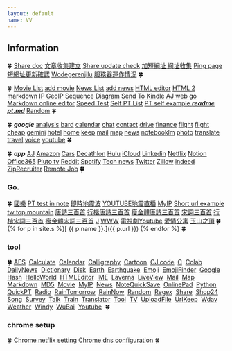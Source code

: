 ```yaml
---
layout: default
name: VV
---
```

## Information

🍀
[Share doc](https://go.jwint.net/doclist)
[文章收集建立](https://go.jwint.net/A-doc-create)
[Share update check](https://go.jwint.net/share-update-check)
[加短網址 網址收集](https://go.jwint.net/url)
[Ping page](https://go.jwint.net/pingpage)
[短網址更新確認](https://go.jwint.net/dwzgxqr)
[Wodegerenjilu](https://go.jwint.net/wodegerenjilu)
[服務器運作情況](https://go.jwint.net/srvoperstatus)
🍀

🍀
[Movie List](https://d.jwint.net/movie%20list)
[add movie](https://go.jwint.net/zzz240408144224)
[News List](https://d.jwint.net/NewsList)
[add news](https://go.jwint.net/zzz240430141619)
[HTML editor](https://go.jwint.net/webedit)
[HTML 2 markdown](https://go.jwint.net/htmlToMarkdown)
[IP](https://go.jwint.net/ip)
[GeoIP](https://go.jwint.net/geoip)
[Sequence Diagram](https://seq.jwint.net/)
[Send To Kindle](https://go.jwint.net/sendtokindle)
[AJ web go](https://go.jwint.net/ajwebinfo)
[Markdown online editor](https://go.jwint.net/copyHtmlToMarkdown)
[Speed Test](https://go.jwint.net/speedtest)
[Self PT List](https://go.jwint.net/pt)
[PT self example ***readme pt.md***](https://go.jwint.net/zzz240509155818)
[Random](https://go.jwint.net/ran)
🍀

🍀
***google***
[analysis](https://analytics.google.com/)
[bard](https://bard.google.com/)
[calendar](https://calendar.google.com/)
[chat](https://mail.google.com/chat/)
[contact](https://contacts.google.com/)
[drive](https://drive.google.com/)
[finance](https://www.google.com/finance/portfolio/watchlist)
[flight](https://www.google.com/travel/flights)
[flight cheap](https://www.google.com/travel/explore)
[gemini](https://gemini.google.com/app)
[hotel](https://www.google.com/travel/search)
[home](https://home.google.com/)
[keep](https://keep.google.com/)
[mail](https://mail.google.com/)
[map](https://www.google.com.tw/maps/)
[news](https://news.google.com/home?hl=en-US&gl=US&ceid=US:en)
[notebooklm](https://notebooklm.google.com/)
[photo](https://photos.google.com/)
[translate](https://go.jwint.net/translate)
[travel](https://www.google.com/travel/)
[voice](https://voice.google.com/)
[youtube](https://www.youtube.com/)
🍀


🍀
***app***
[AJ](https://go.jwint.net/aj)
[Amazon](https://www.amazon.com/)
[Cars](https://www.cars.com/)
[Decathlon](https://www.decathlon.com/)
[Hulu](https://www.hulu.com/content?tab=tv)
[iCloud](https://www.icloud.com/)
[Linkedin](https://www.linkedin.com/feed/)
[Netflix](https://www.netflix.com/)
[Notion](https://www.notion.so/)
[Office365](https://www.microsoft365.com/)
[Pluto tv](https://pluto.tv/en/live-tv/5268abcd0ce20a8472000114)
[Reddit](https://www.reddit.com/)
[Spotify](https://open.spotify.com/)
[Tech news](https://technews.tw/)
[Twitter](https://twitter.com/)
[Zillow](https://www.zillow.com/)
[indeed](https://v.jwint.net/s/zzz240514100647.html)
[ZipRecruiter](https://v.jwint.net/s/zzz240514100727.html)
[Remote Job](https://v.jwint.net/s/zzz240514100810.html)
🍀 


### Go.

🍀
[國樂](https://v.jwint.net/s/zzz240413183334)
[PT test in note](https://go.jwint.net/zzz240509155818)
[即時地震波](https://palert.earth.sinica.edu.tw/realtime)
[YOUTUBE地震直播](https://goo.gl/mcGmDE)
[MyIP](https://go.jwint.net/myip)
[Short url example tw top mountain](https://short.jwint.net/oyF29)
[唐詩三百首](https://s.jwint.net/doc/唐詩三百首)
[行楷唐詩三百首](https://s.jwint.net/doc/唐詩三百首.pdf)
[瘦金體唐詩三百首](https://s.jwint.net/doc/唐詩三百首_瘦金體.pdf)
[宋詞三百首](https://s.jwint.net/doc/宋詞三百首)
[行楷宋詞三百首](https://s.jwint.net/doc/宋詞三百首.pdf)
[瘦金體宋詞三百首](https://s.jwint.net/doc/宋詞三百首_瘦金體.pdf)
[J](https://j.jwint.net/)
[WWW](https://www.jwint.net/)
[電視劇Youtube](https://go.jwint.net/zzz240406230429)
[愛情公寓](https://go.jwint.net/iLOVE)
[玉山之頂](https://www.google.com.tw/maps/@23.4699967,120.957445,3a,75y,90t/data=!3m8!1e1!3m6!1sAF1QipPw4pGsmPLHx48PLzTIudX0PmDEW1wFJ6MTTk6w!2e10!3e11!6shttps:%2F%2Flh5.googleusercontent.com%2Fp%2FAF1QipPw4pGsmPLHx48PLzTIudX0PmDEW1wFJ6MTTk6w%3Dw203-h100-k-no-pi0-ya261.18533-ro0-fo100!7i8192!8i4096?hl=zh-TW&entry=ttu)
🍀
{% for p in site.s %}[ {{ p.name }}.]({{ p.url }}) {% endfor %}
🍀

### tool

🍀
[AES](https://aes.jwint.net/) 
[Calculate](https://cal.jwint.net/) 
[Calendar](https://calendar.jwint.net/) 
[Calligraphy](https://calligraphylist.jwint.net/) 
[Cartoon](https://carton.jwint.net/) 
[CJ code](https://cj.jwint.net/) 
[C](https://conline.jwint.net/) 
[Colab](https://colab.jwint.net/) 
[DailyNews](https://ppp.jwint.net/todaynews) 
[Dictionary](https://dic.jwint.net/) 
[Disk](https://disk.jwint.net/) 
[Earth](https://earth.jwint.net/) 
[Earthquake](https://earthquake.jwint.net/) 
[Emoji](https://emoji.jwint.net/) 
[EmojiFinder](https://emojifinder.jwint.net/) 
[Google](https://google.jwint.net/) 
[Hash](https://hash.jwint.net/) 
[HelloWorld](https://owl.jwint.net/HelloWorld) 
[HTMLEditor](https://html.jwint.net/) 
[IME](https://ime.jwint.net/) 
[Laverna](https://laverna.jwint.net/) 
[LiveView](https://liveview.jwint.net/) 
[Mail](https://mail.jwint.net/) 
[Map](https://map.jwint.net/) 
[Markdown](https://md.jwint.net/) 
[MD5](https://md5.jwint.net/) 
[Movie](https://movie.jwint.net/) 
[MyIP](https://myip.jwint.net/) 
[News](https://news.jwint.net/) 
[NoteQuickSave](https://n.jwint.net/) 
[OnlinePad](https://onlinepad.jwint.net/) 
[Python](https://python.jwint.net/) 
[QuickPT](https://qp.jwint.net/) 
[Radio](https://radio.jwint.net/) 
[RainTomorrow](https://rain.jwint.net/) 
[RainNow](https://rainnow.jwint.net/) 
[Random](https://random.jwint.net/) 
[Regex](https://regex.jwint.net/) 
[Share](https://s.jwint.net/) 
[Shop24](https://shop.jwint.net/) 
[Song](https://song.jwint.net/) 
[Survey](https://n.jwint.net/) 
[Talk](https://talk.jwint.net/) 
[Train](https://train.jwint.net/) 
[Translator](https://trans.jwint.net/) 
[Tool](https://tool.jwint.net/) 
[TV](https://tv.jwint.net/) 
[UploadFile](https://u.jwint.net/) 
[UrlKeep](https://url.jwint.net/) 
[Wdav](https://wdav.jwint.net/) 
[Weather](https://weather.jwint.net/) 
[Windy](https://windy.jwint.net/) 
[WuBai](https://500.jwint.net/) 
[Youtube](https://youtube.jwint.net/) 
🍀 

### chrome setup

🍀
[Chrome netflix setting](chrome://settings/content/all?searchSubpage=netflix)
[Chrome dns configuration](chrome://net-internals/#dns)
🍀
